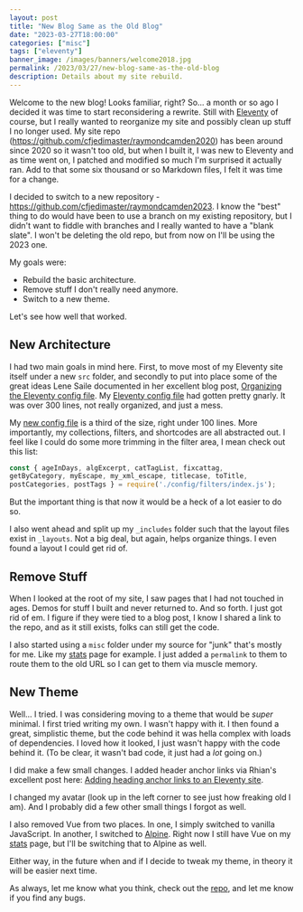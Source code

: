 ```yaml
---
layout: post
title: "New Blog Same as the Old Blog"
date: "2023-03-27T18:00:00"
categories: ["misc"]
tags: ["eleventy"]
banner_image: /images/banners/welcome2018.jpg
permalink: /2023/03/27/new-blog-same-as-the-old-blog
description: Details about my site rebuild.
---
```


Welcome to the new blog! Looks familiar, right? So... a month or so ago I decided it was time to start reconsidering a rewrite. Still with [Eleventy](https://www.11ty.dev/) of course, but I really wanted to reorganize my site and possibly clean up stuff I no longer used. My site repo (<https://github.com/cfjedimaster/raymondcamden2020>) has been around since 2020 so it wasn't too old, but when I built it, I was new to Eleventy and as time went on, I patched and modified so much I'm surprised it actually ran. Add to that some six thousand or so Markdown files, I felt it was time for a change.

I decided to switch to a new repository - <https://github.com/cfjedimaster/raymondcamden2023>. I know the "best" thing to do would have been to use a branch on my existing repository, but I didn't want to fiddle with branches and I really wanted to have a "blank slate". I won't be deleting the old repo, but from now on I'll be using the 2023 one. 

My goals were:

* Rebuild the basic architecture. 
* Remove stuff I don't really need anymore. 
* Switch to a new theme. 

Let's see how well that worked.

## New Architecture

I had two main goals in mind here. First, to move most of my Eleventy site itself under a new `src` folder, and secondly to put into place some of the great ideas Lene Saile documented in her excellent blog post, [Organizing the Eleventy config file](https://www.lenesaile.com/en/blog/organizing-the-eleventy-config-file/). My [Eleventy config file](https://github.com/cfjedimaster/raymondcamden2020/blob/master/.eleventy.js) had gotten pretty gnarly. It was over 300 lines, not really organized, and just a mess. 

My [new config file](https://github.com/cfjedimaster/raymondcamden2023/blob/main/eleventy.config.js) is a third of the size, right under 100 lines. More importantly, my collections, filters, and shortcodes are all abstracted out. I feel like I could do some more trimming in the filter area, I mean check out this list:

```js
const { ageInDays, algExcerpt, catTagList, fixcattag, 
getByCategory, myEscape, my_xml_escape, titlecase, toTitle, 
postCategories, postTags } = require('./config/filters/index.js');
```

But the important thing is that now it would be a heck of a lot easier to do so. 

I also went ahead and split up my `_includes` folder such that the layout files exist in `_layouts`. Not a big deal, but again, helps organize things. I even found a layout I could get rid of. 

## Remove Stuff

When I looked at the root of my site, I saw pages that I had not touched in ages. Demos for stuff I built and never returned to. And so forth. I just got rid of em. I figure if they were tied to a blog post, I know I shared a link to the repo, and as it still exists, folks can still get the code. 

I also started using a `misc` folder under my source for "junk" that's mostly for me. Like my [stats](/stats) page for example. I just added a `permalink` to them to route them to the old URL so I can get to them via muscle memory. 

## New Theme

Well... I tried. I was considering moving to a theme that would be *super* minimal. I first tried writing my own. I wasn't happy with it. I then found a great, simplistic theme, but the code behind it was hella complex with loads of dependencies. I loved how it looked, I just wasn't happy with the code behind it. (To be clear, it wasn't bad code, it just had a *lot* going on.)

I did make a few small changes. I added header anchor links via Rhian's excellent post here: [Adding heading anchor links to an Eleventy site](https://rhianvanesch.com/posts/2021/02/09/adding-heading-anchor-links-to-an-eleventy-site/). 

I changed my avatar (look up in the left corner to see just how freaking old I am). And I probably did a few other small things I forgot as well. 

I also removed Vue from two places. In one, I simply switched to vanilla JavaScript. In another, I switched to [Alpine](https://alpinejs.dev/). Right now I still have Vue on my [stats](/stats) page, but I'll be switching that to Alpine as well.

Either way, in the future when and if I decide to tweak my theme, in theory it will be easier next time. 

As always, let me know what you think, check out the [repo](https://github.com/cfjedimaster/raymondcamden2023), and let me know if you find any bugs. 

